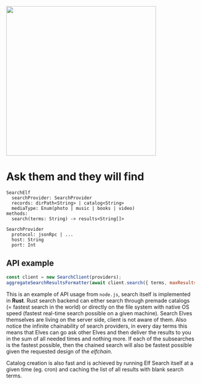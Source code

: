 <img src="http://subcults.com/img/elfsearch.png?v=6" width="400px">

# Ask them and they will find

```
SearchElf
  searchProvider: SearchProvider
  records: dirPath<String> | catalog<String>
  mediaType: Enum(photo | music | books | video)
methods:
  search(terms: String) -> results<String[]>

SearchProvider
  protocol: jsonRpc | ...
  host: String
  port: Int
```

## API example

```javascript
const client = new SearchClient(providers);
aggregateSearchResultsFormatter(await client.search({ terms, maxResults: 10 }));
```

This is an example of API usage from `node.js`, search itself is implemented in **Rust**. Rust search backend can either search through premade  catalogs (= fastest search in the world) or directly on the file system with native OS speed (fastest real-time search possible on a given machine). Search Elves themselves are living on the server side, client is not aware of them.
Also notice the infinite chainability of search providers, in every day terms this means that Elves can go ask other Elves and then deliver the results to you in the sum of all needed times and nothing more. If each of the subsearches is the fastest possible, then the chained search will also be fastest possible given the requested design of the *elfchain*.

Catalog creation is also fast and is achieved by running Elf Search itself at a given time (eg. cron) and caching the list of all results with blank search terms.
